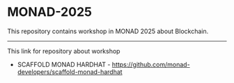# MONAD-2025

This repository contains workshop in MONAD 2025 about Blockchain.

---

This link for repository about workshop

- SCAFFOLD MONAD HARDHAT - https://github.com/monad-developers/scaffold-monad-hardhat
